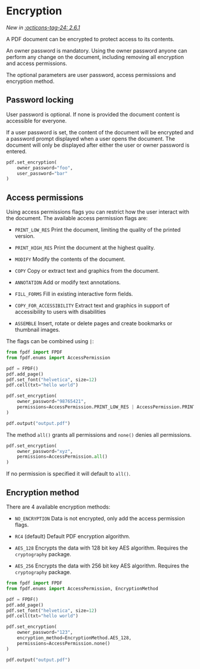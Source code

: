 # Encryption #

_New in [:octicons-tag-24: 2.6.1](https://github.com/PyFPDF/fpdf2/blob/master/CHANGELOG.md)_

A PDF document can be encrypted to protect access to its contents.

An owner password is mandatory. Using the owner password anyone can perform any change on the document, including removing all encryption and access permissions.

The optional parameters are user password, access permissions and encryption method.

## Password locking ##

User password is optional. If none is provided the document content is accessible for everyone.

If a user password is set, the content of the document will be encrypted and a password prompt displayed when a user opens the document. The document will only be displayed after either the user or owner password is entered.

```python
pdf.set_encryption(
    owner_password="foo",
    user_password="bar"
)
```

## Access permissions ##

Using access permissions flags you can restrict how the user interact with the document. The available access permission flags are:

  * `PRINT_LOW_RES`
    Print the document, limiting the quality of the printed version.

  * `PRINT_HIGH_RES`
    Print the document at the highest quality.

  * `MODIFY`
    Modify the contents of the document.

  * `COPY`
    Copy or extract text and graphics from the document.

  * `ANNOTATION`
    Add or modify text annotations.

  * `FILL_FORMS`
    Fill in existing interactive form fields.

  * `COPY_FOR_ACCESSIBILITY`
    Extract text and graphics in support of accessibility to users with disabilities
  
  * `ASSEMBLE`
    Insert, rotate or delete pages and create bookmarks or thumbnail images.

The flags can be combined using `|`:

```python
from fpdf import FPDF
from fpdf.enums import AccessPermission

pdf = FPDF()
pdf.add_page()
pdf.set_font("helvetica", size=12)
pdf.cell(txt="hello world")

pdf.set_encryption(
    owner_password="98765421",
    permissions=AccessPermission.PRINT_LOW_RES | AccessPermission.PRINT_HIGH_RES
)

pdf.output("output.pdf")
```

The method `all()` grants all permissions and `none()` denies all permissions.

```python
pdf.set_encryption(
    owner_password="xyz",
    permissions=AccessPermission.all()
)
```

If no permission is specified it will default to `all()`.

## Encryption method ##

There are 4 available encryption methods:

  * `NO_ENCRYPTION`
    Data is not encrypted, only add the access permission flags.

  * `RC4` (default)
    Default PDF encryption algorithm.

  * `AES_128`
    Encrypts the data with 128 bit key AES algorithm. Requires the `cryptography` package.

  * `AES_256`
    Encrypts the data with 256 bit key AES algorithm. Requires the `cryptography` package.

```python
from fpdf import FPDF
from fpdf.enums import AccessPermission, EncryptionMethod

pdf = FPDF()
pdf.add_page()
pdf.set_font("helvetica", size=12)
pdf.cell(txt="hello world")

pdf.set_encryption(
    owner_password="123",
    encryption_method=EncryptionMethod.AES_128,
    permissions=AccessPermission.none()
)

pdf.output("output.pdf")
```